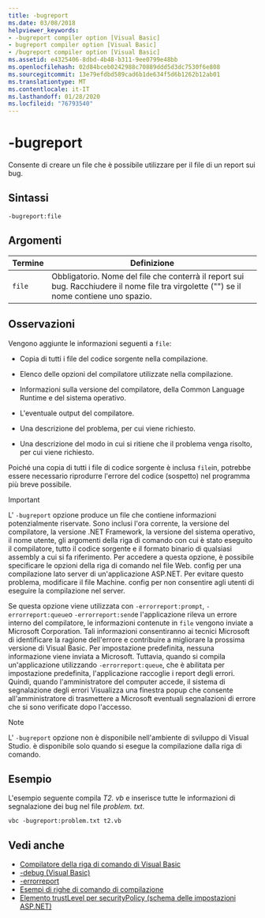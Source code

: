 ```yaml
---
title: -bugreport
ms.date: 03/08/2018
helpviewer_keywords:
- -bugreport compiler option [Visual Basic]
- bugreport compiler option [Visual Basic]
- /bugreport compiler option [Visual Basic]
ms.assetid: e4325406-8dbd-4b48-b311-9ee0799e48bb
ms.openlocfilehash: 02d84bceb0242988c70889ddd5d3dc7530f6e808
ms.sourcegitcommit: 13e79efdbd589cad6b1de634f5d6b1262b12ab01
ms.translationtype: MT
ms.contentlocale: it-IT
ms.lasthandoff: 01/28/2020
ms.locfileid: "76793540"
---
```

# <a name="-bugreport"></a>-bugreport

Consente di creare un file che è possibile utilizzare per il file di un report sui bug.

## <a name="syntax"></a>Sintassi

```console
-bugreport:file
```

## <a name="arguments"></a>Argomenti

|Termine|Definizione|
|---|---|
|`file`|Obbligatorio. Nome del file che conterrà il report sui bug. Racchiudere il nome file tra virgolette ("") se il nome contiene uno spazio.|

## <a name="remarks"></a>Osservazioni

Vengono aggiunte le informazioni seguenti a `file`:

- Copia di tutti i file del codice sorgente nella compilazione.

- Elenco delle opzioni del compilatore utilizzate nella compilazione.

- Informazioni sulla versione del compilatore, della Common Language Runtime e del sistema operativo.

- L'eventuale output del compilatore.

- Una descrizione del problema, per cui viene richiesto.

- Una descrizione del modo in cui si ritiene che il problema venga risolto, per cui viene richiesto.

Poiché una copia di tutti i file di codice sorgente è inclusa `file`in, potrebbe essere necessario riprodurre l'errore del codice (sospetto) nel programma più breve possibile.

> [!IMPORTANT]
> L' `-bugreport` opzione produce un file che contiene informazioni potenzialmente riservate. Sono inclusi l'ora corrente, la versione del compilatore, la versione .NET Framework, la versione del sistema operativo, il nome utente, gli argomenti della riga di comando con cui è stato eseguito il compilatore, tutto il codice sorgente e il formato binario di qualsiasi assembly a cui si fa riferimento. Per accedere a questa opzione, è possibile specificare le opzioni della riga di comando nel file Web. config per una compilazione lato server di un'applicazione ASP.NET. Per evitare questo problema, modificare il file Machine. config per non consentire agli utenti di eseguire la compilazione nel server.

Se questa opzione viene utilizzata con `-errorreport:prompt`, `-errorreport:queue`o `-errorreport:send`e l'applicazione rileva un errore interno del compilatore, le informazioni contenute in `file` vengono inviate a Microsoft Corporation. Tali informazioni consentiranno ai tecnici Microsoft di identificare la ragione dell'errore e contribuire a migliorare la prossima versione di Visual Basic. Per impostazione predefinita, nessuna informazione viene inviata a Microsoft. Tuttavia, quando si compila un'applicazione utilizzando `-errorreport:queue`, che è abilitata per impostazione predefinita, l'applicazione raccoglie i report degli errori. Quindi, quando l'amministratore del computer accede, il sistema di segnalazione degli errori Visualizza una finestra popup che consente all'amministratore di trasmettere a Microsoft eventuali segnalazioni di errore che si sono verificate dopo l'accesso.

> [!NOTE]
> L' `-bugreport` opzione non è disponibile nell'ambiente di sviluppo di Visual Studio. è disponibile solo quando si esegue la compilazione dalla riga di comando.

## <a name="example"></a>Esempio

L'esempio seguente compila *T2. vb* e inserisce tutte le informazioni di segnalazione dei bug nel file *problem. txt*.

```console
vbc -bugreport:problem.txt t2.vb
```

## <a name="see-also"></a>Vedi anche

- [Compilatore della riga di comando di Visual Basic](index.md)
- [-debug (Visual Basic)](debug.md)
- [-errorreport](errorreport.md)
- [Esempi di righe di comando di compilazione](sample-compilation-command-lines.md)
- [Elemento trustLevel per securityPolicy (schema delle impostazioni ASP.NET)](https://docs.microsoft.com/previous-versions/dotnet/netframework-4.0/as399f0x(v=vs.100))
